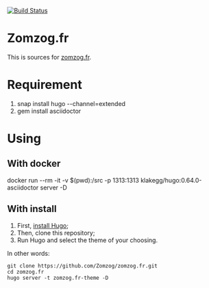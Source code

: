 [![Build Status](https://travis-ci.org/Zomzog/zomzog.fr.svg?branch=master)](https://travis-ci.org/Zomzog/zomzog.fr)

Zomzog.fr
==========

This is sources for [zomzog.fr](https://zomzog.fr/).

# Requirement

1. snap install hugo --channel=extended
2. gem install asciidoctor

# Using

## With docker
docker run --rm -it   -v $(pwd):/src   -p 1313:1313   klakegg/hugo:0.64.0-asciidoctor   server -D

## With install
1. First, [install Hugo](https://gohugo.io/overview/installing/);
2. Then, clone this repository;
3. Run Hugo and select the theme of your choosing.

In other words:

<pre><code>git clone https://github.com/Zomzog/zomzog.fr.git
cd zomzog.fr
hugo server -t zomzog.fr-theme -D
</code></pre>